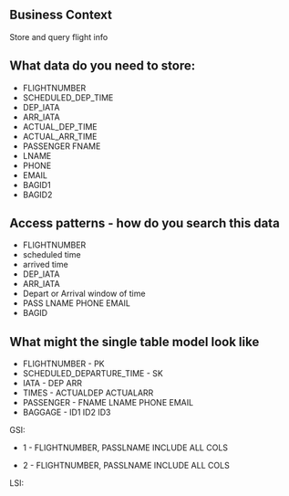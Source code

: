 ## Business Context 
Store and query flight info

## What data do you need to store:
- FLIGHTNUMBER
- SCHEDULED_DEP_TIME
- DEP_IATA
- ARR_IATA
- ACTUAL_DEP_TIME
- ACTUAL_ARR_TIME
- PASSENGER FNAME 
- LNAME 
- PHONE 
- EMAIL 
- BAGID1 
- BAGID2

## Access patterns - how do you search this data
- FLIGHTNUMBER
- scheduled time
- arrived time
- DEP_IATA
- ARR_IATA
- Depart or Arrival window of time
- PASS LNAME PHONE EMAIL
- BAGID

## What might the single table model look like

- FLIGHTNUMBER - PK
- SCHEDULED_DEPARTURE_TIME - SK
-  IATA - DEP ARR
-   TIMES - ACTUALDEP ACTUALARR
-   PASSENGER - FNAME LNAME PHONE EMAIL
-   BAGGAGE - ID1 ID2 ID3

GSI:
- 1 - FLIGHTNUMBER, PASSLNAME
INCLUDE ALL COLS

- 2 - FLIGHTNUMBER, PASSLNAME
INCLUDE ALL COLS

LSI:

 

